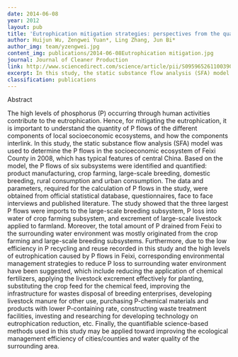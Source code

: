 ```yaml
---
date: 2014-06-08
year: 2012
layout: pub
title: 'Eutrophication mitigation strategies: perspectives from the quantification of phosphorus flows in socioeconomic system of Feixi, Central China'
author: Huijun Wu, Zengwei Yuan*, Ling Zhang, Jun Bi*
author_img: team/yzengwei.jpg
content_img: publications/2014-06-08Eutrophication mitigation.jpg
journal: Journal of Cleaner Production
link: http://www.sciencedirect.com/science/article/pii/S0959652611003908
excerpt: In this study, the static substance flow analysis (SFA) model was used to determine the P flows in the socioeconomic ecosystem of Feixi County in 2008, which has typical features of central China. Based on the model, the P flows of six subsystems were identified and quantified
classification: publications
---
```


Abstract

The high levels of phosphorus (P) occurring through human activities contribute to the eutrophication. Hence, for mitigating the eutrophication, it is important to understand the quantity of P flows of the different components of local socioeconomic ecosystems, and how the components interlink. In this study, the static substance flow analysis (SFA) model was used to determine the P flows in the socioeconomic ecosystem of Feixi County in 2008, which has typical features of central China. Based on the model, the P flows of six subsystems were identified and quantified: product manufacturing, crop farming, large-scale breeding, domestic breeding, rural consumption and urban consumption. The data and parameters, required for the calculation of P flows in the study, were obtained from official statistical database, questionnaires, face to face interviews and published literature. The study showed that the three largest P flows were imports to the large-scale breeding subsystem, P loss into water of crop farming subsystem, and excrement of large-scale livestock applied to farmland. Moreover, the total amount of P drained from Feixi to the surrounding water environment was mostly originated from the crop farming and large-scale breeding subsystems. Furthermore, due to the low efficiency in P recycling and reuse recorded in this study and the high levels of eutrophication caused by P flows in Feixi, corresponding environmental management strategies to reduce P loss to surrounding water environment have been suggested, which include reducing the application of chemical fertilizers, applying the livestock excrement effectively for planting, substituting the crop feed for the chemical feed, improving the infrastructure for wastes disposal of breeding enterprises, developing livestock manure for other use, purchasing P-chemical materials and products with lower P-containing rate, constructing waste treatment facilities, investing and researching for developing technology on eutrophication reduction, etc. Finally, the quantifiable science-based methods used in this study may be applied toward improving the ecological management efficiency of cities/counties and water quality of the surrounding area.
